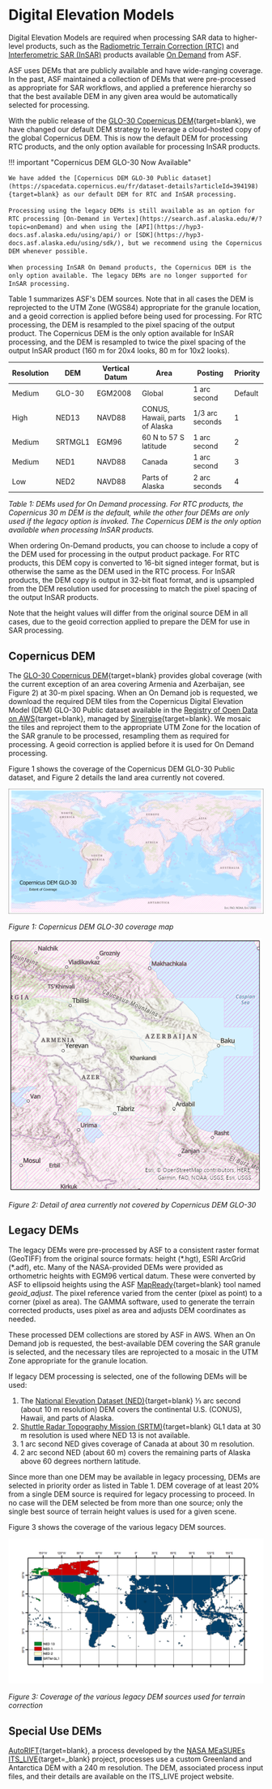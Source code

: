 # Digital Elevation Models
Digital Elevation Models are required when processing SAR data to higher-level products, such as the [Radiometric Terrain Correction (RTC)](products.md#rtc) and [Interferometric SAR (InSAR)](products.md#insar) products available [On Demand](https://search.asf.alaska.edu/#/?topic=onDemand) from ASF. 

ASF uses DEMs that are publicly available and have wide-ranging coverage. In the past, ASF maintained a collection of DEMs that were pre-processed as appropriate for SAR workflows, and applied a preference hierarchy so that the best available DEM in any given area would be automatically selected for processing. 

With the public release of the [GLO-30 Copernicus DEM](https://spacedata.copernicus.eu/documents/20126/0/GEO1988-CopernicusDEM-SPE-002_ProductHandbook_I1.00.pdf){target=blank}, we have changed our default DEM strategy to leverage a cloud-hosted copy of the global Copernicus DEM. This is now the default DEM for processing RTC products, and the only option available for processing InSAR products. 

!!! important "Copernicus DEM GLO-30 Now Available" 

    We have added the [Copernicus DEM GLO-30 Public dataset](https://spacedata.copernicus.eu/fr/dataset-details?articleId=394198){target=blank} as our default DEM for RTC and InSAR processing. 

    Processing using the legacy DEMs is still available as an option for RTC processing [On-Demand in Vertex](https://search.asf.alaska.edu/#/?topic=onDemand) and when using the [API](https://hyp3-docs.asf.alaska.edu/using/api/) or [SDK](https://hyp3-docs.asf.alaska.edu/using/sdk/), but we recommend using the Copernicus DEM whenever possible.

    When processing InSAR On Demand products, the Copernicus DEM is the only option available. The legacy DEMs are no longer supported for InSAR processing.

Table 1 summarizes ASF's DEM sources. Note that in all cases the DEM is reprojected to the UTM Zone (WGS84) appropriate for the granule location, and a geoid correction is applied before being used for processing. For RTC processing, the DEM is resampled to the pixel spacing of the output product. The Copernicus DEM is the only option available for InSAR processing, and the DEM is resampled to twice the pixel spacing of the output InSAR product (160 m for 20x4 looks, 80 m for 10x2 looks).

| Resolution | DEM | Vertical Datum | Area | Posting | Priority |
|------------|-------|--------|------|---------|----------|
| Medium | GLO-30 | EGM2008 | Global | 1 arc second | Default |
| High | NED13 | NAVD88 | CONUS, Hawaii, parts of Alaska | 1/3 arc seconds | 1 |
| Medium | SRTMGL1 | EGM96 | 60 N to 57 S latitude | 1 arc second | 2 |
| Medium | NED1 | NAVD88 | Canada | 1 arc second | 3 |
| Low | NED2 | NAVD88 | Parts of Alaska | 2 arc seconds | 4 |

*Table 1: DEMs used for On Demand processing. For RTC products, the Copernicus 30 m DEM is the default, while the other four DEMs are only used if the legacy option is invoked. The Copernicus DEM is the only option available when processing InSAR products.*

When ordering On-Demand products, you can choose to include a copy of the DEM used for processing in the output product package. For RTC products, this DEM copy is converted to 16-bit signed integer format, but is otherwise the same as the DEM used in the RTC process. For InSAR products, the DEM copy is output in 32-bit float format, and is upsampled from the DEM resolution used for processing to match the pixel spacing of the output InSAR products.

Note that the height values will differ from the original source DEM in all cases, due to the geoid correction applied to prepare the DEM for use in SAR processing.

## Copernicus DEM

The [GLO-30 Copernicus DEM](https://spacedata.copernicus.eu/fr/dataset-details?articleId=394198){target=blank} provides global coverage (with the current exception of an area covering Armenia and Azerbaijan, see Figure 2) at 30-m pixel spacing. When an On Demand job is requested, we download the required DEM tiles from the Copernicus Digital Elevation Model (DEM) GLO-30 Public dataset available in the [Registry of Open Data on AWS](https://registry.opendata.aws/copernicus-dem/){target=blank}, managed by [Sinergise](https://www.sinergise.com/){target=blank}. We mosaic the tiles and reproject them to the appropriate UTM Zone for the location of the SAR granule to be processed, resampling them as required for processing. A geoid correction is applied before it is used for On Demand processing.

Figure 1 shows the coverage of the Copernicus DEM GLO-30 Public dataset, and Figure 2 details the land area currently not covered.

![Figure 1](images/cop-coverage-map.png "Copernicus DEM GLO-30 coverage map")

*Figure 1: Copernicus DEM GLO-30 coverage map*

![Figure 2](images/cop-missing-100.png "Detail of area currently not covered by Copernicus DEM GLO-30")

*Figure 2: Detail of area currently not covered by Copernicus DEM GLO-30*

## Legacy DEMs

The legacy DEMs were pre-processed by ASF to a consistent raster format (GeoTIFF) from the original source formats: height (\*.hgt), ESRI ArcGrid (\*.adf), etc. Many of the NASA-provided DEMs were provided as orthometric heights with EGM96 vertical datum. These were converted by ASF to ellipsoid heights using the ASF [MapReady](https://asf.alaska.edu/how-to/data-tools/data-tools/#mapready){target=blank} tool named *geoid_adjust*. The pixel reference varied from the center (pixel as point) to a corner (pixel as area). The GAMMA software, used to generate the terrain corrected products, uses pixel as area and adjusts DEM coordinates as needed. 

These processed DEM collections are stored by ASF in AWS. When an On Demand job is requested, the best-available DEM covering the SAR granule is selected, and the necessary tiles are reprojected to a mosaic in the UTM Zone appropriate for the granule location.

If legacy DEM processing is selected, one of the following DEMs will be used:

1. The [National Elevation Dataset (NED)](https://pubs.er.usgs.gov/publication/70201572){target=blank} ⅓ arc second (about 10 m resolution) DEM covers the continental U.S. (CONUS), Hawaii, and parts of Alaska.
2. [Shuttle Radar Topography Mission (SRTM)](https://www.usgs.gov/centers/eros/science/usgs-eros-archive-digital-elevation-shuttle-radar-topography-mission-srtm-1-arc?qt-science_center_objects=0#qt-science_center_objects){target=blank} GL1 data at 30 m resolution is used where NED 13 is not available.  
3. 1 arc second NED gives coverage of Canada at about 30 m resolution. 
4. 2 arc second NED (about 60 m) covers the remaining parts of Alaska above 60 degrees northern latitude.

Since more than one DEM may be available in legacy processing, DEMs are selected in priority order as listed in Table 1. DEM coverage of at least 20% from a single DEM source is required for legacy processing to proceed. In no case will the DEM selected be from more than one source; only the single best source of terrain height values is used for a given scene.  

Figure 3 shows the coverage of the various legacy DEM sources. 

![Figure 3](images/dem-coverage-map.png "Coverage of the various legacy DEM sources used for terrain correction")

*Figure 3: Coverage of the various legacy DEM sources used for terrain correction*

## Special Use DEMs

[AutoRIFT](products.md#autorift){target=blank}, a process developed by the [NASA MEaSUREs ITS_LIVE](https://its-live.jpl.nasa.gov/){target=_blank}
project, processes use a custom Greenland and Antarctica DEM with a 240 m resolution. The DEM,
associated process input files, and their details are available on the ITS_LIVE project website. 

